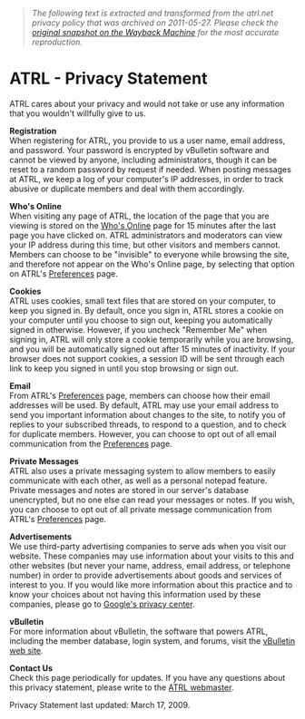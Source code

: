 > *The following text is extracted and transformed from the atrl.net privacy policy that was archived on 2011-05-27. Please check the [original snapshot on the Wayback Machine](https://web.archive.org/web/20110527093825id_/http%3A//atrl.net/forums/privacystatement.php) for the most accurate reproduction.*

# ATRL - Privacy Statement

ATRL cares about your privacy and would not take or use any information that you wouldn't willfully give to us.

**Registration**  
When registering for ATRL, you provide to us a user name, email address, and password. Your password is encrypted by vBulletin software and cannot be viewed by anyone, including administrators, though it can be reset to a random password by request if needed. When posting messages at ATRL, we keep a log of your computer's IP addresses, in order to track abusive or duplicate members and deal with them accordingly.

**Who's Online**  
When visiting any page of ATRL, the location of the page that you are viewing is stored on the [Who's Online](http://atrl.net/forums/online.php) page for 15 minutes after the last page you have clicked on. ATRL administrators and moderators can view your IP address during this time, but other visitors and members cannot. Members can choose to be "invisible" to everyone while browsing the site, and therefore not appear on the Who's Online page, by selecting that option on ATRL's [Preferences](http://atrl.net/forums/profile.php?do=editoptions) page.

**Cookies**  
ATRL uses cookies, small text files that are stored on your computer, to keep you signed in. By default, once you sign in, ATRL stores a cookie on your computer until you choose to sign out, keeping you automatically signed in otherwise. However, if you uncheck "Remember Me" when signing in, ATRL will only store a cookie temporarily while you are browsing, and you will be automatically signed out after 15 minutes of inactivity. If your browser does not support cookies, a session ID will be sent through each link to keep you signed in until you stop browsing or sign out.

**Email**  
From ATRL's [Preferences](http://atrl.net/forums/profile.php?do=editoptions) page, members can choose how their email addresses will be used. By default, ATRL may use your email address to send you important information about changes to the site, to notify you of replies to your subscribed threads, to respond to a question, and to check for duplicate members. However, you can choose to opt out of all email communication from the [Preferences](http://atrl.net/forums/profile.php?do=editoptions) page.

**Private Messages**  
ATRL also uses a private messaging system to allow members to easily communicate with each other, as well as a personal notepad feature. Private messages and notes are stored in our server's database unencrypted, but no one else can read your messages or notes. If you wish, you can choose to opt out of all private message communication from ATRL's [Preferences](http://atrl.net/forums/profile.php?do=editoptions) page.

**Advertisements**  
We use third-party advertising companies to serve ads when you visit our website. These companies may use information about your visits to this and other websites (but never your name, address, email address, or telephone number) in order to provide advertisements about goods and services of interest to you. If you would like more information about this practice and to know your choices about not having this information used by these companies, please go to [Google's privacy center](http://www.google.com/privacy.html).

**vBulletin**  
For more information about vBulletin, the software that powers ATRL, including the member database, login system, and forums, visit the [vBulletin web site](http://www.vbulletin.com/).

**Contact Us**  
Check this page periodically for updates. If you have any questions about this privacy statement, please write to the [ATRL webmaster](http://atrl.net/forums/sendmessage.php).

Privacy Statement last updated: March 17, 2009.
